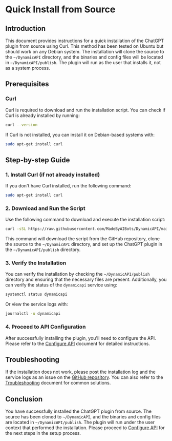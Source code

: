 # Quick Install from Source

## Introduction

This document provides instructions for a quick installation of the ChatGPT plugin from source using Curl. This method has been tested on Ubuntu but should work on any Debian system. The installation will clone the source to the `~/DynamicAPI` directory, and the binaries and config files will be located in `~/DynamicAPI/publish`. The plugin will run as the user that installs it, not as a system process.

## Prerequisites

### Curl
Curl is required to download and run the installation script. You can check if Curl is already installed by running:

```bash
curl --version
```

If Curl is not installed, you can install it on Debian-based systems with:

```bash
sudo apt-get install curl
```

## Step-by-step Guide

### 1. Install Curl (if not already installed)

If you don't have Curl installed, run the following command:

```bash
sudo apt-get install curl
```

### 2. Download and Run the Script

Use the following command to download and execute the installation script:

```bash
curl -sSL https://raw.githubusercontent.com/MadeByAIBots/DynamicAPI/main/curl-scripts/install-from-source.sh | bash
```

This command will download the script from the GitHub repository, clone the source to the `~/DynamicAPI` directory, and set up the ChatGPT plugin in the `~/DynamicAPI/publish` directory.

### 3. Verify the Installation

You can verify the installation by checking the `~/DynamicAPI/publish` directory and ensuring that the necessary files are present. Additionally, you can verify the status of the `dynamicapi` service using:

```bash
systemctl status dynamicapi
```

Or view the service logs with:

```bash
journalctl -u dynamicapi
```

### 4. Proceed to API Configuration

After successfully installing the plugin, you'll need to configure the API. Please refer to the [Configure API](../configure_api.md) document for detailed instructions.

## Troubleshooting

If the installation does not work, please post the installation log and the service logs as an issue on the [GitHub repository](https://github.com/MadeByAIBots/DynamicAPI/issues). You can also refer to the [Troubleshooting](../../troubleshooting.md) document for common solutions.

## Conclusion

You have successfully installed the ChatGPT plugin from source. The source has been cloned to `~/DynamicAPI`, and the binaries and config files are located in `~/DynamicAPI/publish`. The plugin will run under the user context that performed the installation. Please proceed to [Configure API](../configure_api.md) for the next steps in the setup process.

